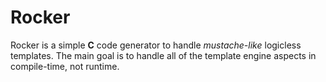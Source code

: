 # Rocker

Rocker is a simple **C** code generator to handle *mustache-like* logicless templates.
The main goal is to handle all of the template engine aspects in compile-time, not runtime.
